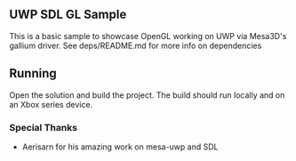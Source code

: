 ## UWP SDL GL Sample

This is a basic sample to showcase OpenGL working on UWP via Mesa3D's gallium driver.  See deps/README.md for more info on dependencies

## Running
Open the solution and build the project.  The build should run locally and on an Xbox series device.

### Special Thanks

- Aerisarn for his amazing work on mesa-uwp and SDL
